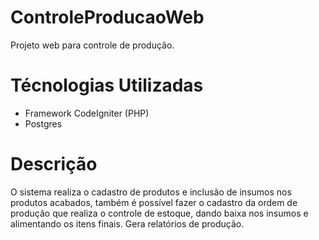 # ControleProducaoWeb

Projeto web para controle de produção.

# Técnologias Utilizadas

- Framework CodeIgniter (PHP)
- Postgres

# Descrição

O sistema realiza o cadastro de produtos e inclusão de insumos nos produtos acabados, também é possível fazer o cadastro da ordem de produção que realiza o controle de estoque, dando baixa nos insumos e alimentando os itens finais. Gera relatórios de produção.
